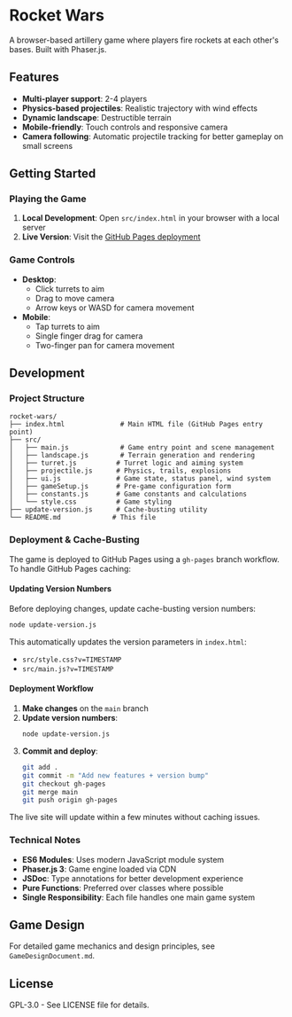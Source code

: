 # Rocket Wars

A browser-based artillery game where players fire rockets at each other's bases. Built with Phaser.js.

## Features

- **Multi-player support**: 2-4 players
- **Physics-based projectiles**: Realistic trajectory with wind effects
- **Dynamic landscape**: Destructible terrain
- **Mobile-friendly**: Touch controls and responsive camera
- **Camera following**: Automatic projectile tracking for better gameplay on small screens

## Getting Started

### Playing the Game

1. **Local Development**: Open `src/index.html` in your browser with a local server
2. **Live Version**: Visit the [GitHub Pages deployment](https://philgeorge.github.io/rocket-wars/)

### Game Controls

- **Desktop**: 
  - Click turrets to aim
  - Drag to move camera
  - Arrow keys or WASD for camera movement
- **Mobile**: 
  - Tap turrets to aim
  - Single finger drag for camera
  - Two-finger pan for camera movement

## Development

### Project Structure

```
rocket-wars/
├── index.html              # Main HTML file (GitHub Pages entry point)
├── src/
│   ├── main.js             # Game entry point and scene management
│   ├── landscape.js        # Terrain generation and rendering
│   ├── turret.js          # Turret logic and aiming system
│   ├── projectile.js      # Physics, trails, explosions
│   ├── ui.js              # Game state, status panel, wind system
│   ├── gameSetup.js       # Pre-game configuration form
│   ├── constants.js       # Game constants and calculations
│   └── style.css          # Game styling
├── update-version.js      # Cache-busting utility
└── README.md             # This file
```

### Deployment & Cache-Busting

The game is deployed to GitHub Pages using a `gh-pages` branch workflow. To handle GitHub Pages caching:

#### Updating Version Numbers

Before deploying changes, update cache-busting version numbers:

```bash
node update-version.js
```

This automatically updates the version parameters in `index.html`:
- `src/style.css?v=TIMESTAMP`
- `src/main.js?v=TIMESTAMP`

#### Deployment Workflow

1. **Make changes** on the `main` branch
2. **Update version numbers**:
   ```bash
   node update-version.js
   ```
3. **Commit and deploy**:
   ```bash
   git add .
   git commit -m "Add new features + version bump"
   git checkout gh-pages
   git merge main
   git push origin gh-pages
   ```

The live site will update within a few minutes without caching issues.

### Technical Notes

- **ES6 Modules**: Uses modern JavaScript module system
- **Phaser.js 3**: Game engine loaded via CDN
- **JSDoc**: Type annotations for better development experience
- **Pure Functions**: Preferred over classes where possible
- **Single Responsibility**: Each file handles one main game system

## Game Design

For detailed game mechanics and design principles, see `GameDesignDocument.md`.

## License

GPL-3.0 - See LICENSE file for details.
